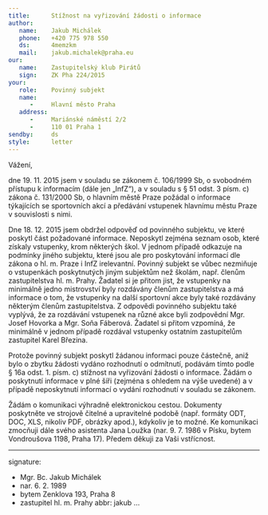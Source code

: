 ```yaml
---
title:      Stížnost na vyřizování žádosti o informace
author:
   name:    Jakub Michálek
   phone:   +420 775 978 550
   ds:      4memzkm
   mail:    jakub.michalek@praha.eu
our:
   name:    Zastupitelský klub Pirátů
   sign:    ZK Pha 224/2015
your:
   role:    Povinný subjekt
   name:    
      -     Hlavní město Praha
   address:
      -     Mariánské náměstí 2/2
      -     110 01 Praha 1
sendby:     ds
style:      letter
---
```


Vážení,

dne 19. 11. 2015 jsem v souladu se zákonem č. 106/1999 Sb, o svobodném přístupu k informacím (dále jen „InfZ“), a v souladu s § 51 odst. 3 písm. c) zákona č. 131/2000 Sb, o hlavním městě Praze požádal o informace týkajících se sportovních akcí a předávání vstupenek hlavnímu městu Praze v souvislosti s nimi. 

Dne 18. 12. 2015 jsem obdržel odpověď od povinného subjektu, ve které poskytl část požadované informace. Neposkytl zejména seznam osob, které získaly vstupenky, krom některých škol. V jednom případě odkazuje na podmínky jiného subjektu, které jsou ale pro poskytování informací dle zákona o hl. m. Praze i InfZ irelevantní. Povinný subjekt se vůbec nezmiňuje o vstupenkách poskytnutých jiným subjektům než školám, např. členům zastupitelstva hl. m. Prahy. Žadatel si je přitom jist, že vstupenky na minimálně jedno mistrovství byly rozdávány členům zastupitelstva a má informace o tom, že vstupenky na další sportovní akce byly také rozdávány některým členům zastupitelstva. Z odpovědi povinného subjektu také vyplývá, že za rozdávání vstupenek na různé akce byli zodpovědní Mgr. Josef Hovorka a Mgr. Soňa Fáberová. Žadatel si přitom vzpomíná, že minimálně v jednom případě rozdával vstupenky ostatním zastupitelům zastupitel Karel Březina.

Protože povinný subjekt poskytl žádanou informaci pouze částečně, aniž bylo o zbytku žádosti vydáno rozhodnutí o odmítnutí, podávám tímto podle § 16a odst. 1. písm. c) stížnost na vyřizování žádosti o informace. Žádám o poskytnutí informace v plné šíři (zejména s ohledem na výše uvedené) a v případě neposkytnutí informací o vydání rozhodnutí v souladu se zákonem.

Žádám o komunikaci výhradně elektronickou cestou. Dokumenty poskytněte ve strojově čitelné a upravitelné podobě (např. formáty ODT, DOC, XLS, nikoliv PDF, obrázky apod.), kdykoliv je to možné. Ke komunikaci zmocňuji dále svého asistenta Jana Loužka (nar. 9. 7. 1986 v Písku, bytem Vondroušova 1198, Praha 17). Předem děkuji za Vaši vstřícnost. 

---
signature:
  - Mgr. Bc. Jakub Michálek
  - nar. 6. 2. 1989
  - bytem Zenklova 193, Praha 8
  - zastupitel hl. m. Prahy
abbr:       jakub
...
